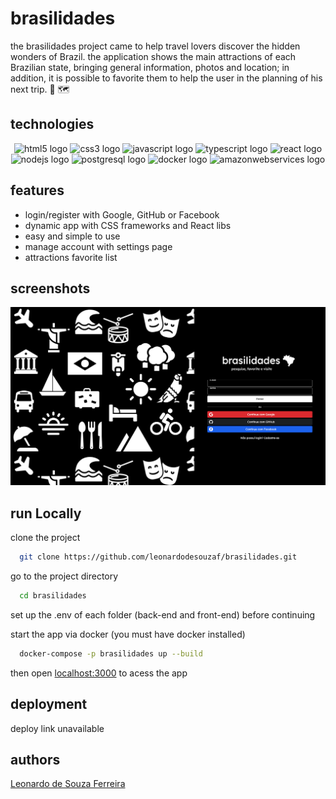 
# brasilidades

the brasilidades project came to help travel lovers discover the hidden wonders of Brazil. the application shows the main attractions of each Brazilian state, bringing general information, photos and location; in addition, it is possible to favorite them to help the user in the planning of his next trip. 🧳 🗺️ 


## technologies 

<div align="center">
  <img src="https://cdn.jsdelivr.net/gh/devicons/devicon/icons/html5/html5-plain-wordmark.svg" height="40" width="52" alt="html5 logo"  />
  <img src="https://cdn.jsdelivr.net/gh/devicons/devicon/icons/css3/css3-plain-wordmark.svg" height="40" width="52" alt="css3 logo"  />
  <img src="https://cdn.jsdelivr.net/gh/devicons/devicon/icons/javascript/javascript-original.svg" height="40" width="52" alt="javascript logo"  />
  <img src="https://cdn.jsdelivr.net/gh/devicons/devicon/icons/typescript/typescript-original.svg" height="40" width="52" alt="typescript logo"  />
  <img src="https://cdn.jsdelivr.net/gh/devicons/devicon/icons/react/react-original.svg" height="40" width="52" alt="react logo"  />
  <img src="https://cdn.jsdelivr.net/gh/devicons/devicon/icons/nodejs/nodejs-original.svg" height="40" width="52" alt="nodejs logo"  />
  <img src="https://cdn.jsdelivr.net/gh/devicons/devicon/icons/postgresql/postgresql-plain-wordmark.svg" height="40" width="52" alt="postgresql logo"  />
  <img src="https://cdn.jsdelivr.net/gh/devicons/devicon/icons/docker/docker-plain-wordmark.svg" height="40" width="52" alt="docker logo"  />
  <img src="https://cdn.jsdelivr.net/gh/devicons/devicon/icons/amazonwebservices/amazonwebservices-plain-wordmark.svg" height="40" width="52" alt="amazonwebservices logo"  />
</div>


## features

- login/register with Google, GitHub or Facebook
- dynamic app with CSS frameworks and React libs
- easy and simple to use
- manage account with settings page
- attractions favorite list


## screenshots

![App Screenshot](https://github.com/leonardodesouzaf/brasilidades/blob/main/screenshots/screenshot1.png?raw=true)


## run Locally

clone the project

```bash
  git clone https://github.com/leonardodesouzaf/brasilidades.git
```

go to the project directory

```bash
  cd brasilidades
```

set up the .env of each folder (back-end and front-end) before continuing

start the app via docker (you must have docker installed)

```bash
  docker-compose -p brasilidades up --build
```

then open [localhost:3000](http://localhost:3000/) to acess the app

## deployment

deploy link unavailable

## authors

[Leonardo de Souza Ferreira](https://www.github.com/leonardodesouzaf)